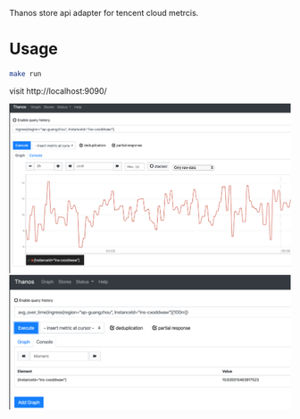 
Thanos store api adapter for tencent cloud metrcis.

# Usage  


```bash 
make run
```

visit http://localhost:9090/

![image](./doc/example-1.png)
![image](./doc/example-2.png)